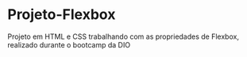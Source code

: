 # Projeto-Flexbox
Projeto em HTML e CSS trabalhando com as propriedades de Flexbox, realizado durante o bootcamp da DIO
